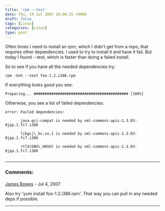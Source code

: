 ```yaml
---
title: 'rpm --test'
date: Thu, 19 Jul 2007 19:00:25 +0000
draft: false
tags: [Linux]
categories: [Linux]
type: post
---
```


Often times I need to install an rpm, which I didn't get from a repo, that requires other dependencies. I used to try to install it and have it fail. But today I found --test, which is faster than doing a failed install.

So to see if you have all the needed dependencies try:

`rpm -Uvh --test foo-1.2.i386.rpm`

If everything looks good you see:

`Preparing... ########################################### [100%]`

Otherwise, you see a list of failed dependencies:

```
error: Failed dependencies:

       java-gcj-compat is needed by xml-commons-apis-1.3.03-0jpp.1.fc7.i386

       libgcj\_bc.so.1 is needed by xml-commons-apis-1.3.03-0jpp.1.fc7.i386

       rtld(GNU\_HASH) is needed by xml-commons-apis-1.3.03-0jpp.1.fc7.i386


```
---
### Comments:
#### 
[James Bowes](http://jbowes.dangerouslyinc.com "jbowes@gmail.com") - <time datetime="2007-07-19 19:52:54">Jul 4, 2007</time>

Also try 'yum install foo-1.2.i386.rpm'. That way you can pull in any needed deps if possible.
<hr />
